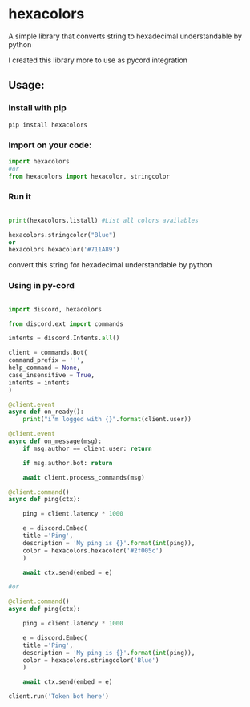# hexacolors

A simple library that converts string to hexadecimal understandable by python

I created this library more to use as pycord integration

## Usage:
### install with pip

```shell
pip install hexacolors
```

### Import on your code:

```python
import hexacolors
#or
from hexacolors import hexacolor, stringcolor
```
### Run it
```python

print(hexacolors.listall) #List all colors availables

hexacolors.stringcolor("Blue")
or
hexacolors.hexacolor('#711A89')
```

convert this string for hexadecimal understandable by python

### Using in py-cord

```python

import discord, hexacolors

from discord.ext import commands

intents = discord.Intents.all()

client = commands.Bot(
command_prefix = '!',
help_command = None,
case_insensitive = True,
intents = intents
)

@client.event
async def on_ready():
    print("i'm logged with {}".format(client.user))

@client.event
async def on_message(msg):
    if msg.author == client.user: return

    if msg.author.bot: return

    await client.process_commands(msg)

@client.command()
async def ping(ctx):

    ping = client.latency * 1000

    e = discord.Embed(
    title ='Ping',
    description = 'My ping is {}'.format(int(ping)),
    color = hexacolors.hexacolor('#2f005c')
    )

    await ctx.send(embed = e)

#or

@client.command()
async def ping(ctx):

    ping = client.latency * 1000

    e = discord.Embed(
    title ='Ping',
    description = 'My ping is {}'.format(int(ping)),
    color = hexacolors.stringcolor('Blue')
    )

    await ctx.send(embed = e)

client.run('Token bot here')

```
